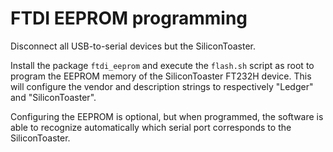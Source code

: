 # FTDI EEPROM programming

Disconnect all USB-to-serial devices but the SiliconToaster.

Install the package `ftdi_eeprom` and execute the `flash.sh` script as root to
program the EEPROM memory of the SiliconToaster FT232H device. This will
configure the vendor and description strings to respectively "Ledger" and
"SiliconToaster".

Configuring the EEPROM is optional, but when programmed, the software is able
to recognize automatically which serial port corresponds to the SiliconToaster.
